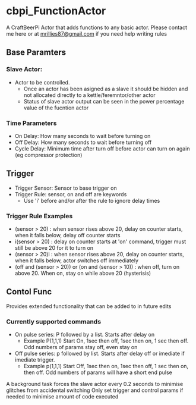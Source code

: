 # cbpi_FunctionActor
A CraftBeerPi Actor that adds functions to any basic actor.
Please contact me here or at mrillies87@gmail.com if you need help writing rules

## Base Paramters
### Slave Actor: 
- Actor to be controlled. 
    - Once an actor has been asigned as a slave it should be hidden and not allocated directly to a kettle/feremntor/other actor
    - Status of slave actor output can be seen in the power percentage value of the fucntion actor

### Time Parameters
- On Delay: How many seconds to wait before turning on
- Off Delay: How many seconds to wait before turning off
- Cycle Delay: Minimum time after turn off before actor can turn on again (eg compressor protection)

## Trigger
- Trigger Sensor: Sensor to base trigger on 
- Trigger Rule: sensor, on and off are keywords
    - Use 'i' before and/or after the rule to ignore delay times

### Trigger Rule Examples
- (sensor > 20) : when sensor rises above 20, delay on counter starts, when it falls below, delay off counter starts
- i(sensor > 20) : delay on counter starts at 'on' command, trigger must still be above 20 for it to turn on
- (sensor > 20)i : when sensor rises above 20, delay on counter starts, when it falls below, actor switches off immediately
- (off and (sensor > 20)) or (on and (sensor > 10)) : when off, turn on above 20. When on, stay on while above 20 (hysterisis)

## Contol Func
Provides extended functionality that can be added to in future edits

### Currently supported commands
- On pulse series: P followed by a list. Starts after delay on 
    - Example P(1,1,1) Start On, 1sec then off, 1sec then on, 1 sec then off. Odd numbers of params stay off, even stay on
- Off pulse series: p followed by list. Starts after delay off or imediate if imediate trigger.
    - Example p(1,1,1) Start Off, 1sec then on, 1sec then off, 1 sec then on, then off. Odd numbers of params will have a short end pulse


A background task forces the slave actor every 0.2 seconds to minimise glitches from accidental switching
Only set trigger and control params if needed to minimise amount of code executed

